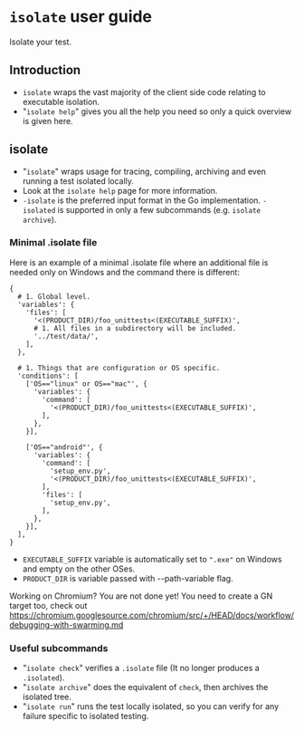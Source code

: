 # `isolate` user guide

Isolate your test.


## Introduction

-   `isolate` wraps the vast majority of the client side code relating to
    executable isolation.
-   "`isolate help`" gives you all the help you need so only a quick overview is
    given here.


## isolate

-   "`isolate`" wraps usage for tracing, compiling, archiving and even running a
    test isolated locally.
-   Look at the `isolate help` page for more information.
-   `-isolate` is the preferred input format in the Go
    implementation. `-isolated` is supported in only a few subcommands (e.g.
    `isolate archive`).

### Minimal .isolate file

Here is an example of a minimal .isolate file where an additional file is needed
only on Windows and the command there is different:
```
{
  # 1. Global level.
  'variables': {
    'files': [
      '<(PRODUCT_DIR)/foo_unittests<(EXECUTABLE_SUFFIX)',
      # 1. All files in a subdirectory will be included.
      '../test/data/',
    ],
  },

  # 1. Things that are configuration or OS specific.
  'conditions': [
    ['OS=="linux" or OS=="mac"', {
      'variables': {
        'command': [
          '<(PRODUCT_DIR)/foo_unittests<(EXECUTABLE_SUFFIX)',
        ],
      },
    }],

    ['OS=="android"', {
      'variables': {
        'command': [
          'setup_env.py',
          '<(PRODUCT_DIR)/foo_unittests<(EXECUTABLE_SUFFIX)',
        ],
        'files': [
          'setup_env.py',
        ],
      },
    }],
  ],
}
```


* `EXECUTABLE_SUFFIX` variable is automatically set to `".exe"` on Windows and
  empty on the other OSes.
* `PRODUCT_DIR` is variable passed with --path-variable flag.

Working on Chromium? You are not done yet! You need to create a GN target too,
check out
https://chromium.googlesource.com/chromium/src/+/HEAD/docs/workflow/debugging-with-swarming.md


### Useful subcommands

-   "`isolate check`" verifies a `.isolate` file (It no longer produces a
    `.isolated`).
-   "`isolate archive`" does the equivalent of `check`, then archives the
    isolated tree.
-   "`isolate run`" runs the test locally isolated, so you can verify for any
    failure specific to isolated testing.
